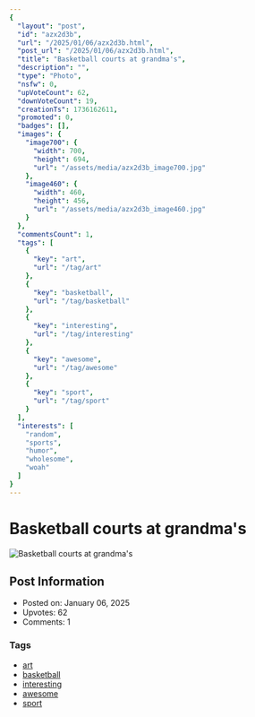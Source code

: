 ```yaml
---
{
  "layout": "post",
  "id": "azx2d3b",
  "url": "/2025/01/06/azx2d3b.html",
  "post_url": "/2025/01/06/azx2d3b.html",
  "title": "Basketball courts at grandma's",
  "description": "",
  "type": "Photo",
  "nsfw": 0,
  "upVoteCount": 62,
  "downVoteCount": 19,
  "creationTs": 1736162611,
  "promoted": 0,
  "badges": [],
  "images": {
    "image700": {
      "width": 700,
      "height": 694,
      "url": "/assets/media/azx2d3b_image700.jpg"
    },
    "image460": {
      "width": 460,
      "height": 456,
      "url": "/assets/media/azx2d3b_image460.jpg"
    }
  },
  "commentsCount": 1,
  "tags": [
    {
      "key": "art",
      "url": "/tag/art"
    },
    {
      "key": "basketball",
      "url": "/tag/basketball"
    },
    {
      "key": "interesting",
      "url": "/tag/interesting"
    },
    {
      "key": "awesome",
      "url": "/tag/awesome"
    },
    {
      "key": "sport",
      "url": "/tag/sport"
    }
  ],
  "interests": [
    "random",
    "sports",
    "humor",
    "wholesome",
    "woah"
  ]
}
---
```


# Basketball courts at grandma's

![Basketball courts at grandma's](/assets/media/azx2d3b_image700.jpg)

## Post Information

- Posted on: January 06, 2025
- Upvotes: 62
- Comments: 1

### Tags

- [art](/tag/art)
- [basketball](/tag/basketball)
- [interesting](/tag/interesting)
- [awesome](/tag/awesome)
- [sport](/tag/sport)
